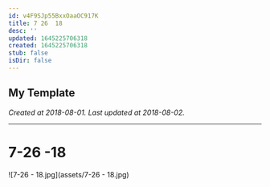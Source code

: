 ```yaml
---
id: v4F9SJp55BxxOaaOC917K
title: 7 26  18
desc: ''
updated: 1645225706318
created: 1645225706318
stub: false
isDir: false
---
```

My Template
---

_Created at 2018-08-01._
_Last updated at 2018-08-02._




---

# 7-26 -18


![7-26 - 18.jpg](assets/7-26 - 18.jpg)

